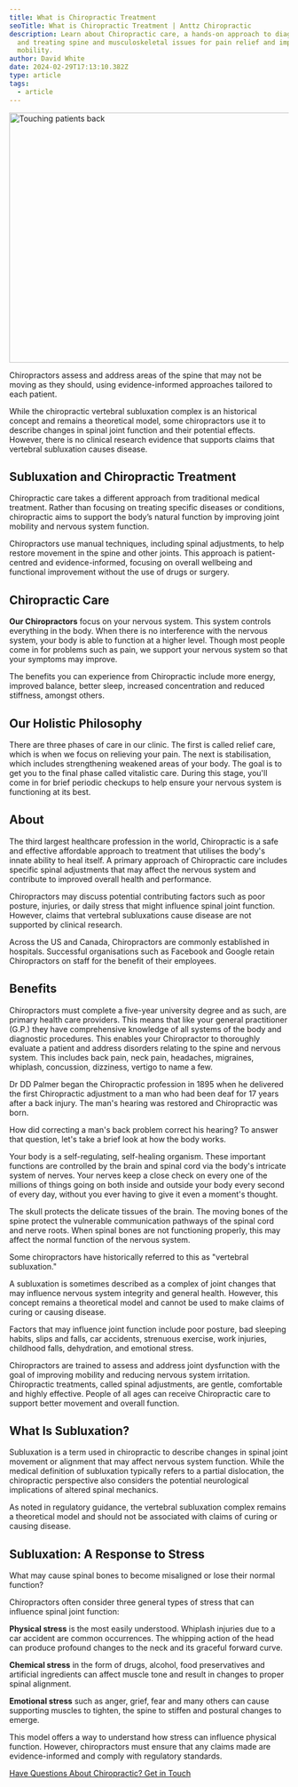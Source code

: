```yaml
---
title: What is Chiropractic Treatment
seoTitle: What is Chiropractic Treatment | Anttz Chiropractic
description: Learn about Chiropractic care, a hands-on approach to diagnosing
  and treating spine and musculoskeletal issues for pain relief and improved
  mobility.
author: David White
date: 2024-02-29T17:13:10.382Z
type: article
tags:
  - article
---
```

<img src="/_includes/static/img/touching-patient-back.webp" alt="Touching patients back" title="Touching patients back" class="Left" width="600px" height="450px" loading="lazy"/>

Chiropractors assess and address areas of the spine that may not be moving as they should, using evidence-informed approaches tailored to each patient.

While the chiropractic vertebral subluxation complex is an historical concept and remains a theoretical model, some chiropractors use it to describe changes in spinal joint function and their potential effects. However, there is no clinical research evidence that supports claims that vertebral subluxation causes disease.

## Subluxation and Chiropractic Treatment

Chiropractic care takes a different approach from traditional medical treatment. Rather than focusing on treating specific diseases or conditions, chiropractic aims to support the body’s natural function by improving joint mobility and nervous system function.

Chiropractors use manual techniques, including spinal adjustments, to help restore movement in the spine and other joints. This approach is patient-centred and evidence-informed, focusing on overall wellbeing and functional improvement without the use of drugs or surgery.

## Chiropractic Care

**Our Chiropractors** focus on your nervous system. This system controls everything in the body. When there is no interference with the nervous system, your body is able to function at a higher level. Though most people come in for problems such as pain, we support your nervous system so that your symptoms may improve.

The benefits you can experience from Chiropractic include more energy, improved balance, better sleep, increased concentration and reduced stiffness, amongst others.

## Our Holistic Philosophy

There are three phases of care in our clinic. The first is called relief care, which is when we focus on relieving your pain. The next is stabilisation, which includes strengthening weakened areas of your body. The goal is to get you to the final phase called vitalistic care. During this stage, you'll come in for brief periodic checkups to help ensure your nervous system is functioning at its best.

## About

The third largest healthcare profession in the world, Chiropractic is a safe and effective affordable approach to treatment that utilises the body's innate ability to heal itself. A primary approach of Chiropractic care includes specific spinal adjustments that may affect the nervous system and contribute to improved overall health and performance.

Chiropractors may discuss potential contributing factors such as poor posture, injuries, or daily stress that might influence spinal joint function. However, claims that vertebral subluxations cause disease are not supported by clinical research.

Across the US and Canada, Chiropractors are commonly established in hospitals. Successful organisations such as Facebook and Google retain Chiropractors on staff for the benefit of their employees.

## Benefits

Chiropractors must complete a five-year university degree and as such, are primary health care providers. This means that like your general practitioner (G.P.) they have comprehensive knowledge of all systems of the body and diagnostic procedures. This enables your Chiropractor to thoroughly evaluate a patient and address disorders relating to the spine and nervous system. This includes back pain, neck pain, headaches, migraines, whiplash, concussion, dizziness, vertigo to name a few.

Dr DD Palmer began the Chiropractic profession in 1895 when he delivered the first Chiropractic adjustment to a man who had been deaf for 17 years after a back injury. The man's hearing was restored and Chiropractic was born.

How did correcting a man's back problem correct his hearing? To answer that question, let's take a brief look at how the body works.

Your body is a self-regulating, self-healing organism. These important functions are controlled by the brain and spinal cord via the body's intricate system of nerves. Your nerves keep a close check on every one of the millions of things going on both inside and outside your body every second of every day, without you ever having to give it even a moment's thought.

The skull protects the delicate tissues of the brain. The moving bones of the spine protect the vulnerable communication pathways of the spinal cord and nerve roots. When spinal bones are not functioning properly, this may affect the normal function of the nervous system.

Some chiropractors have historically referred to this as "vertebral subluxation."

A subluxation is sometimes described as a complex of joint changes that may influence nervous system integrity and general health. However, this concept remains a theoretical model and cannot be used to make claims of curing or causing disease.

Factors that may influence joint function include poor posture, bad sleeping habits, slips and falls, car accidents, strenuous exercise, work injuries, childhood falls, dehydration, and emotional stress.

Chiropractors are trained to assess and address joint dysfunction with the goal of improving mobility and reducing nervous system irritation. Chiropractic treatments, called spinal adjustments, are gentle, comfortable and highly effective. People of all ages can receive Chiropractic care to support better movement and overall function.

## What Is Subluxation?

Subluxation is a term used in chiropractic to describe changes in spinal joint movement or alignment that may affect nervous system function. While the medical definition of subluxation typically refers to a partial dislocation, the chiropractic perspective also considers the potential neurological implications of altered spinal mechanics.

As noted in regulatory guidance, the vertebral subluxation complex remains a theoretical model and should not be associated with claims of curing or causing disease.

## Subluxation: A Response to Stress

What may cause spinal bones to become misaligned or lose their normal function?

Chiropractors often consider three general types of stress that can influence spinal joint function:

**Physical stress** is the most easily understood. Whiplash injuries due to a car accident are common occurrences. The whipping action of the head can produce profound changes to the neck and its graceful forward curve.

**Chemical stress** in the form of drugs, alcohol, food preservatives and artificial ingredients can affect muscle tone and result in changes to proper spinal alignment.

**Emotional stress** such as anger, grief, fear and many others can cause supporting muscles to tighten, the spine to stiffen and postural changes to emerge.

This model offers a way to understand how stress can influence physical function. However, chiropractors must ensure that any claims made are evidence-informed and comply with regulatory standards.

<a href="/contact/" class="no-underline bg-[color:var(--dark-purple)] text-white mb-4 rounded-md cursor-pointer inline-block py-4 px-6 hover:opacity-80">Have Questions About Chiropractic? Get in Touch</a>
